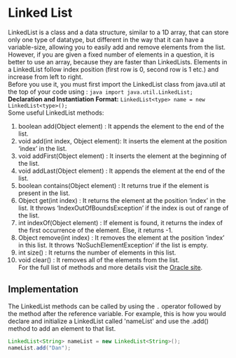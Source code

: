 # Linked List
LinkedList is a class and a data structure, similar to a 1D array, that can store only one type of datatype, but different in the way that it can have a variable-size, allowing you to easily add and remove elements from the list. However, if you are given a fixed number of elements in a question, it is better to use an array, because they are faster than LinkedLists. Elements in a LinkedList follow index position (first row is 0, second row is 1 etc.) and increase from left to right.\
Before you use it, you must first import the LinkedList class from java.util at the top of your code using : ```java import java.util.LinkedList;```\
**Declaration and Instantiation Format:** ```LinkedList<type> name = new LinkedList<type>();```\
Some useful LinkedList methods:
1. boolean add(Object element) : It appends the element to the end of the list.
2. void add(int index, Object element): It inserts the element at the position ‘index’ in the list.
3. void addFirst(Object element) : It inserts the element at the beginning of the list.
4. void addLast(Object element) : It appends the element at the end of the list.
5. boolean contains(Object element) : It returns true if the element is present in the list.
6. Object get(int index) : It returns the element at the position ‘index’ in the list. It throws ‘IndexOutOfBoundsException’ if the index is out of range of the list.
7. int indexOf(Object element) : If element is found, it returns the index of the first occurrence of the element. Else, it returns -1.
8. Object remove(int index) : It removes the element at the position ‘index’ in this list. It throws ‘NoSuchElementException’ if the list is empty.
9. int size() : It returns the number of elements in this list.
10. void clear() : It removes all of the elements from the list.\
For the full list of methods and more details visit the [Oracle site](https://docs.oracle.com/javase/7/docs/api/java/util/LinkedList.html).
## Implementation
The LinkedList methods can be called by using the ```.``` operator followed by the method after the reference variable. For example, this is how you would declare and initialize a LinkedList called 'nameList' and use the .add() method to add an element to that list.
```java
LinkedList<String> nameList = new LinkedList<String>();
nameList.add("Dan");
```

